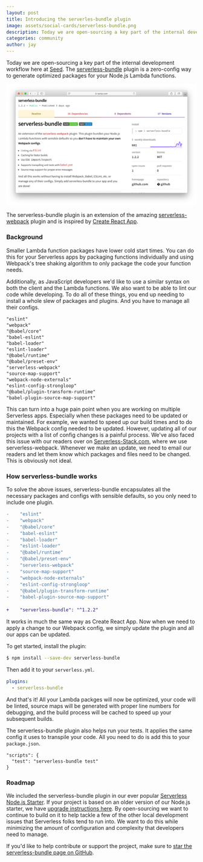 ```yaml
---
layout: post
title: Introducing the serverles-bundle plugin
image: assets/social-cards/serverless-bundle.png
description: Today we are open-sourcing a key part of the internal development workflow here at Seed. The serverless-bundle plugin is a zero-config way to generate optimized packages for your Node.js Lambda functions.
categories: community
author: jay
---
```


Today we are open-sourcing a key part of the internal development workflow here at [Seed](/). The [serverless-bundle](https://github.com/AnomalyInnovations/serverless-bundle) plugin is a zero-config way to generate optimized packages for your Node.js Lambda functions.

![serverless-bundle plugin npm screenshot](/assets/blog/introducing-the-serverless-bundle-plugin/serverless-bundle-plugin-npm-screenshot.png)

The serverless-bundle plugin is an extension of the amazing [serverless-webpack](https://github.com/serverless-heaven/serverless-webpack) plugin and is inspired by [Create React App](https://www.github.com/facebook/create-react-app).

### Background

Smaller Lambda function packages have lower cold start times. You can do this for your Serverless apps by packaging functions individually and using Webpack's tree shaking algorithm to only package the code your function needs.

Additionally, as JavaScript developers we'd like to use a similar syntax on both the client and the Lambda functions. We also want to be able to lint our code while developing. To do all of these things, you end up needing to install a whole slew of packages and plugins. And you have to manage all their configs.

```
"eslint"
"webpack"
"@babel/core"
"babel-eslint"
"babel-loader"
"eslint-loader"
"@babel/runtime"
"@babel/preset-env"
"serverless-webpack"
"source-map-support"
"webpack-node-externals"
"eslint-config-strongloop"
"@babel/plugin-transform-runtime"
"babel-plugin-source-map-support"
```

This can turn into a huge pain point when you are working on multiple Serverless apps. Especially when these packages need to be updated or maintained. For example, we wanted to speed up our build times and to do this the Webpack config needed to be updated. However, updating all of our projects with a list of config changes is a painful process. We've also faced this issue with our readers over on [Serverless-Stack.com](https://serverless-stack.com), where we use serverless-webpack. Whenever we make an update, we need to email our readers and let them know which packages and files need to be changed. This is obviously not ideal.

### How serverless-bundle works

To solve the above issues, serverless-bundle encapsulates all the necessary packages and configs with sensible defaults, so you only need to include one plugin.

``` diff
-    "eslint"
-    "webpack"
-    "@babel/core"
-    "babel-eslint"
-    "babel-loader"
-    "eslint-loader"
-    "@babel/runtime"
-    "@babel/preset-env"
-    "serverless-webpack"
-    "source-map-support"
-    "webpack-node-externals"
-    "eslint-config-strongloop"
-    "@babel/plugin-transform-runtime"
-    "babel-plugin-source-map-support"

+    "serverless-bundle": "^1.2.2"
```

It works in much the same way as Create React App. Now when we need to apply a change to our Webpack config, we simply update the plugin and all our apps can be updated.

To get started, install the plugin:

``` bash
$ npm install --save-dev serverless-bundle
```

Then add it to your `serverless.yml`.

``` yaml
plugins:
  - serverless-bundle
```

And that's it! All your Lambda packges will now be optimized, your code will be linted, source maps will be generated with proper line numbers for debugging, and the build process will be cached to speed up your subsequent builds.

The serverless-bundle plugin also helps run your tests. It applies the same config it uses to transpile your code. All you need to do is add this to your `package.json`.

```
"scripts": {
  "test": "serverless-bundle test"
}
```

### Roadmap

We included the serverless-bundle plugin in our ever popular [Serverless Node.js Starter](https://github.com/AnomalyInnovations/serverless-nodejs-starter). If your project is based on an older version of our Node.js starter, we have [upgrade instructions here](https://github.com/AnomalyInnovations/serverless-nodejs-starter/releases/tag/v2.0). By open-sourcing we want to continue to build on it to help tackle a few of the other local development issues that Serverless folks tend to run into. We want to do this while minimizing the amount of configuration and complexity that developers need to manage.

If you'd like to help contribute or support the project, make sure to [star the serverless-bundle page on GitHub](https://github.com/AnomalyInnovations/serverless-bundle).
